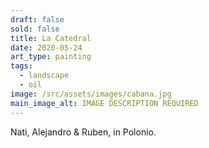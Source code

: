 ```yaml
---
draft: false
sold: false
title: La Catedral
date: 2020-05-24
art_type: painting
tags:
  - landscape
  - oil
image: /src/assets/images/cabana.jpg
main_image_alt: IMAGE DESCRIPTION REQUIRED
---
```

Nati, Alejandro & Ruben, in Polonio.